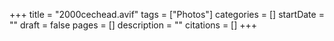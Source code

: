 +++
title = "2000cechead.avif"
tags = ["Photos"]
categories = []
startDate = ""
draft = false
pages = []
description = ""
citations = []
+++
